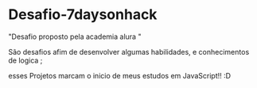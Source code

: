 # Desafio-7daysonhack
 "Desafio proposto pela academia alura  "

São desafios afim de desenvolver algumas habilidades, e conhecimentos de logica ;

esses Projetos marcam o inicio de meus estudos em JavaScript!! :D
